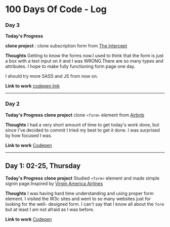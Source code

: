 # 100 Days Of Code - Log

### Day 3

**Today's Progress**

**clone project** : clone subscription form from [The Intercept](https://theintercept.com/)


**Thoughts** 
Getting to know the forms now.I used to think that the form is just a box with a text input on it and I was WRONG.There are so many types and attributes. I hope to make fully functioning form page one day.

I should try more SASS and JS from now on.

**Link to work**
[codepen link](https://codepen.io/yogicat/full/oEvgaR)


---

### Day 2

**Today's Progress**
**clone project** clone `<form>` element from [Airbnb](https://www.airbnb.com)


**Thoughts** 
I had a very short amount of time to get today's work done, but since I've decided to commit I tried my best to get it done.
I was surprised by how focused I was. 

**Link to work**
[Codepen](https://codepen.io/yogicat/pen/VyoPpx)

---

## Day 1: 02-25, Thursday

**Today's Progress**
**clone project**  Studied `<form>` element and made simple signin page.Inspired by [Virgin America Airlines](https://www.virginamerica.com)


**Thoughts** 
I was having hard time understanding and using proper form element. I visited the W3c sites and went to so many websites just for looking for the  well- designed form. I can't say that I know all about the `form` but at least I am not afraid as I was before.


**Link to work**
[Codepen](https://codepen.io/yogicat/pen/wpbVWJ)

